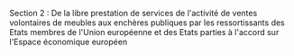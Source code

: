 Section 2 : De la libre prestation de services de l'activité de ventes volontaires de meubles aux enchères publiques par les ressortissants des Etats membres de l'Union européenne et des Etats parties à l'accord sur l'Espace économique européen